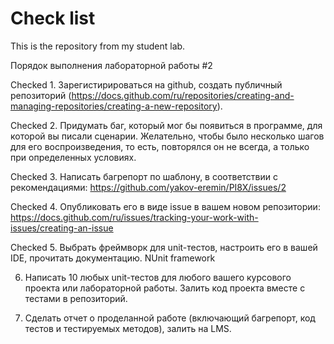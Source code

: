 # Check list
This is the repository from my student lab.

Порядок выполнения лабораторной работы #2

Checked 1. Зарегистирироваться на github, создать публичный репозиторий (https://docs.github.com/ru/repositories/creating-and-managing-repositories/creating-a-new-repository). 

Checked 2. Придумать баг, который мог бы появиться в программе, для которой вы писали сценарии. 
Желательно, чтобы было несколько шагов для его воспроизведения, то есть, повторялся он не всегда, а только при определенных условиях.

Checked 3. Написать багрепорт по шаблону, в соответствии с рекомендациями: https://github.com/yakov-eremin/PI8X/issues/2

Checked 4. Опубликовать его в виде issue в вашем новом репозитории: https://docs.github.com/ru/issues/tracking-your-work-with-issues/creating-an-issue

Checked 5. Выбрать фреймворк для unit-тестов, настроить его в вашей IDE, прочитать документацию. 
  NUnit framework 

6. Написать 10 любых unit-тестов для любого вашего курсового проекта или лабораторной работы. 
Залить код проекта вместе с тестами в репозиторий. 

7. Сделать отчет о проделанной работе (включающий багрепорт, код тестов и тестируемых методов), залить на LMS. 

